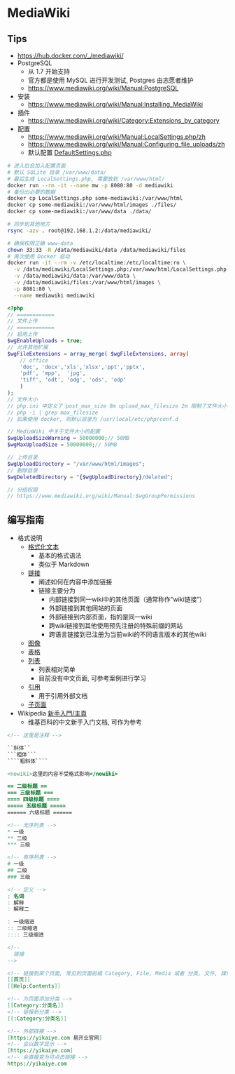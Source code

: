 # MediaWiki

## Tips

* https://hub.docker.com/_/mediawiki/
* PostgreSQL
  * 从 1.7 开始支持
  * 官方都是使用 MySQL 进行开发测试, Postgres 由志愿者维护
  * https://www.mediawiki.org/wiki/Manual:PostgreSQL
* 安装
  * https://www.mediawiki.org/wiki/Manual:Installing_MediaWiki
* 插件
  * https://www.mediawiki.org/wiki/Category:Extensions_by_category
* 配置
  * https://www.mediawiki.org/wiki/Manual:LocalSettings.php/zh
  * https://www.mediawiki.org/wiki/Manual:Configuring_file_uploads/zh
  * 默认配置 [DefaultSettings.php](https://github.com/wikimedia/mediawiki/blob/master/includes/DefaultSettings.php)

```bash
# 进入后会加入配置页面
# 默认 SQLite 目录 /var/www/data/
# 最后生成 LocalSettings.php, 需要放到 /var/www/html/
docker run --rm -it --name mw -p 8080:80 -d mediawiki
# 备份出必要的数据
docker cp LocalSettings.php some-mediawiki:/var/www/html
docker cp some-mediawiki:/var/www/html/images ./files/
docker cp some-mediawiki:/var/www/data ./data/

# 同步到其他地方
rsync -azv . root@192.168.1.2:/data/mediawiki/

# 确保权限正确 www-data
chown 33:33 -R /data/mediawiki/data /data/mediawiki/files
# 再次使用 Docker 启动
docker run -it --rm -v /etc/localtime:/etc/localtime:ro \
  -v /data/mediawiki/LocalSettings.php:/var/www/html/LocalSettings.php \
  -v /data/mediawiki/data:/var/www/data \
  -v /data/mediawiki/files:/var/www/html/images \
  -p 8081:80 \
  --name mediawiki mediawiki
```

```php
<?php
// ============
// 文件上传
// ============
// 启用上传
$wgEnableUploads = true; 
// 允许其他扩展
$wgFileExtensions = array_merge( $wgFileExtensions, array( 
	// office
	'doc', 'docx','xls','xlsx','ppt','pptx',
	'pdf', 'mpp',  'jpg', 
	'tiff', 'odt', 'odg', 'ods', 'odp'
	)
);
// 文件大小
// php.ini 中定义了 post_max_size 8m upload_max_filesize 2m 限制了文件大小
// php -i | grep max_filesize
// 如果使用 docker, 则默认目录为 /usr/local/etc/php/conf.d

// MediaWiki 中关于文件大小的配置
$wgUploadSizeWarning = 50000000;// 50MB
$wgMaxUploadSize = 50000000;// 50MB

// 上传目录
$wgUploadDirectory = "/var/www/html/images";
// 删除目录
$wgDeletedDirectory = "{$wgUploadDirectory}/deleted";

// 分组权限
// https://www.mediawiki.org/wiki/Manual:$wgGroupPermissions
```

## 编写指南
* 格式说明
  * [格式化文本](https://www.mediawiki.org/wiki/Help:Formatting/zh)
    * 基本的格式语法
    * 类似于 Markdown
  * [链接](https://www.mediawiki.org/wiki/Help:Links/zh)
    * 阐述如何在内容中添加链接
    * 链接主要分为
      * 内部链接到同一wiki中的其他页面（通常称作“wiki链接”）
      * 外部链接到其他网站的页面
      * 外部链接到内部页面，指的是同一wiki
      * 跨wiki链接到其他使用预先注册的特殊前缀的网站
      * 跨语言链接到已注册为当前wiki的不同语言版本的其他wiki
  * [图像](https://www.mediawiki.org/wiki/Help:Images/zh)
  * [表格](https://www.mediawiki.org/wiki/Help:Tables/zh)
  * [列表](https://www.mediawiki.org/wiki/Help:Lists)
    * 列表相对简单
    * 目前没有中文页面, 可参考案例进行学习
  * [引用](https://www.mediawiki.org/wiki/Extension:Cite/zh)
    * 用于引用外部文档
  * [子页面](https://www.mediawiki.org/wiki/Help:Subpages/zh)
* Wikipedia [新手入門/主頁](https://zh.wikipedia.org/wiki/Wikipedia:新手入門/主頁)
  * 维基百科的中文新手入门文档, 可作为参考

```mediawiki
<!-- 这里是注释 -->

``斜体``
```粗体```
````粗斜体````

<nowiki>这里的内容不受格式影响</nowiki>

== 二级标题 ==
=== 三级标题 ===
==== 四级标题 ====
===== 五级标题 =====
====== 六级标题 ======

<!-- 无序列表 -->
* 一级
** 二级
*** 三级

<!-- 有序列表 -->
# 一级
## 二级
### 三级

<!-- 定义 -->
; 名词
: 解释
: 解释二

: 一级缩进
:: 二级缩进
:::: 三级缩进

<!-- 
  链接
-->

<!-- 链接到某个页面, 常见的页面前缀 Category, File, Media 或者 分类, 文件, 媒体文件 为特殊页面-->
[[首页]]
[[Help:Contents]]

<!-- 为页面添加分类 -->
[[Category:分类名]]
<!-- 链接到分类 -->
[[:Category:分类名]]

<!-- 外部链接 -->
[https://yikaiye.com 易开业官网]
<!-- 会以数字显示 -->
[https://yikaiye.com]
<!-- 会直接变为可点击链接 -->
https://yikaiye.com
```
